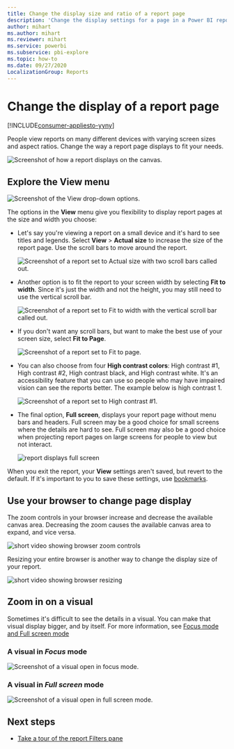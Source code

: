 ```yaml
---
title: Change the display size and ratio of a report page
description: 'Change the display settings for a page in a Power BI report'
author: mihart
ms.author: mihart
ms.reviewer: mihart
ms.service: powerbi
ms.subservice: pbi-explore
ms.topic: how-to
ms.date: 09/27/2020
LocalizationGroup: Reports
---
```


# Change the display of a report page

[!INCLUDE[consumer-appliesto-yyny](../includes/consumer-appliesto-yyny.md)]


People view reports on many different devices with varying screen sizes and aspect ratios. Change the way a report page displays to fit your needs.

![Screenshot of how a report displays on the canvas.](media/end-user-report-view/power-bi-canvas.png)

## Explore the View menu

![Screenshot of the View drop-down options.](media/end-user-report-view/power-bi-menu-view.png)


The options in the **View** menu give you flexibility to display report pages at the size and width you choose:

- Let's say you're viewing a report on a small device and it's hard to see titles and legends.  Select **View** > **Actual size** to increase the size of the report page. Use the scroll bars to move around the report.

    ![Screenshot of a report set to Actual size with two scroll bars called out.](media/end-user-report-view/power-bi-view-actual.png)

- Another option is to fit the report to your screen width by selecting **Fit to width**. Since it's just the width and not the height, you may still need to use the vertical scroll bar.

  ![Screenshot of a report set to Fit to width with the vertical scroll bar called out.](media/end-user-report-view/power-bi-view-width.png)

- If you don't want any scroll bars, but want to make the best use of your screen size, select **Fit to Page**.

   ![Screenshot of a report set to Fit to page.](media/end-user-report-view/power-bi-view-fit.png)

- You can also choose from four **High contrast colors**: High contrast #1, High contrast #2, High contrast black, and High contrast white. It's an accessibility feature that you can use so people who may have impaired vision can see the reports better. The example below is high contrast 1. 

    ![Screenshot of a report set to High contrast #1.](media/end-user-report-view/power-bi-contrast1.png)

- The final option, **Full screen**, displays your report page without menu bars and headers. Full screen may be a good choice for small screens where the details are hard to see.  Full screen may also be a good choice when projecting report pages on large screens for people to view but not interact.  

    ![report displays full screen](media/end-user-report-view/power-bi-full-screen.png)

When you exit the report, your **View** settings aren't saved, but revert to the default. If it's important to you to save these settings, use [bookmarks](end-user-bookmarks.md).

## Use your browser to change page display

The zoom controls in your browser increase and decrease the available canvas area. Decreasing the zoom causes the available canvas area to expand, and vice versa. 

![short video showing browser zoom controls](media/end-user-report-view/power-bi-zoom.png)

Resizing your entire browser is another way to change the display size of your report. 

![short video showing browser resizing](media/end-user-report-view/power-bi-resize-browser.gif)

## Zoom in on a visual
Sometimes it's difficult to see the details in a visual. You can make that visual display bigger, and by itself. For more information, see [Focus mode and Full screen mode](end-user-focus.md)

### A visual in *Focus* mode

![Screenshot of a visual open in focus mode.](media/end-user-report-view/power-bi-focus.png)

### A visual in *Full screen* mode
![Screenshot of a visual open in full screen mode.](media/end-user-report-view/power-bi-full-screen.png)

## Next steps

* [Take a tour of the report Filters pane](end-user-report-filter.md)